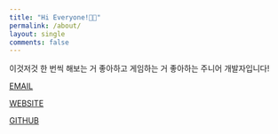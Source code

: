 ```yaml
---
title: "Hi Everyone!👋🏻"
permalink: /about/
layout: single
comments: false
---
```

이것저것 한 번씩 해보는 거 좋아하고 게임하는 거 좋아하는 주니어 개발자입니다!


[EMAIL](meregi7410@gmail.com)

[WEBSITE](https://git-mere.github.io)

[GITHUB](https://github.com/Git-Mere)
